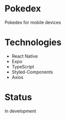 # Pokedex

Pokedex for mobile devices

# Technologies

- React Native
- Expo
- TypeScript
- Styled-Components
- Axios

# Status

In development
